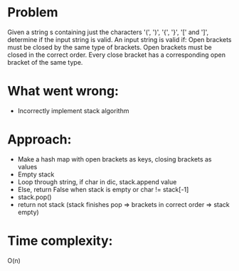# Problem
Given a string s containing just the characters '(', ')', '{', '}', '[' and ']', determine if the input string is valid.
An input string is valid if:
Open brackets must be closed by the same type of brackets.
Open brackets must be closed in the correct order.
Every close bracket has a corresponding open bracket of the same type.

# What went wrong:
- Incorrectly implement stack algorithm

# Approach:
- Make a hash map with open brackets as keys, closing brackets as values
- Empty stack
- Loop through string, if char in dic, stack.append value
- Else, return False when stack is empty or char != stack[-1]
- stack.pop()
- return not stack (stack finishes pop => brackets in correct order => stack empty)
# Time complexity:
O(n)